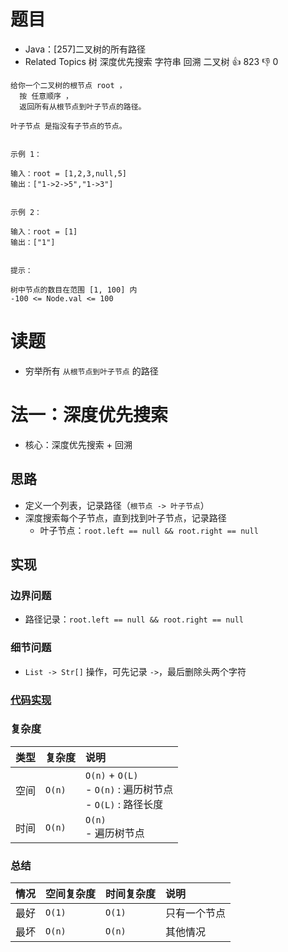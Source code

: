 # 题目

- Java：[257]二叉树的所有路径
- Related Topics 树 深度优先搜索 字符串 回溯 二叉树 👍 823 👎 0

```text
给你一个二叉树的根节点 root ，
  按 任意顺序 ，
  返回所有从根节点到叶子节点的路径。 

叶子节点 是指没有子节点的节点。 


示例 1： 

输入：root = [1,2,3,null,5]
输出：["1->2->5","1->3"]


示例 2： 

输入：root = [1]
输出：["1"]


提示： 

树中节点的数目在范围 [1, 100] 内 
-100 <= Node.val <= 100 
```

# 读题

- 穷举所有 `从根节点到叶子节点` 的路径

# 法一：深度优先搜索

- 核心：深度优先搜索 + 回溯

## 思路

- 定义一个列表，记录路径（`根节点 -> 叶子节点`）
- 深度搜索每个子节点，直到找到叶子节点，记录路径
  - 叶子节点：`root.left == null && root.right == null`

## 实现

### 边界问题

- 路径记录：`root.left == null && root.right == null`

### 细节问题

- `List -> Str[]` 操作，可先记录 `->`，最后删除头两个字符

### [代码实现](/src/main/java/leetcode/sub0257/Demo01.java)

### 复杂度

类型 | 复杂度 | 说明
:--- |:--- |:---
空间 | `O(n)` | `O(n)` + `O(L)` </br> - `O(n)` : 遍历树节点 </br> - `O(L)` : 路径长度
时间 | `O(n)` | `O(n)` </br> - 遍历树节点

### 总结

情况 | 空间复杂度 | 时间复杂度 | 说明
:--- |:--- |:--- |:---
最好 | `O(1)` | `O(1)` | 只有一个节点
最坏 | `O(n)` | `O(n)` | 其他情况
